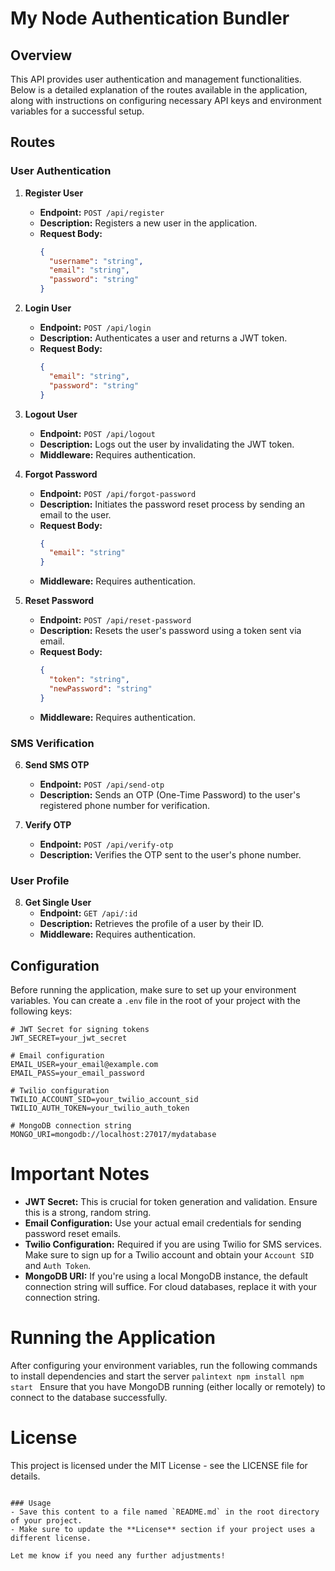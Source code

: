 # My Node Authentication Bundler

## Overview

This API provides user authentication and management functionalities. Below is a detailed explanation of the routes available in the application, along with instructions on configuring necessary API keys and environment variables for a successful setup.

## Routes

### User Authentication

1. **Register User**
   - **Endpoint:** `POST /api/register`
   - **Description:** Registers a new user in the application.
   - **Request Body:**
     ```json
     {
       "username": "string",
       "email": "string",
       "password": "string"
     }
     ```

2. **Login User**
   - **Endpoint:** `POST /api/login`
   - **Description:** Authenticates a user and returns a JWT token.
   - **Request Body:**
     ```json
     {
       "email": "string",
       "password": "string"
     }
     ```

3. **Logout User**
   - **Endpoint:** `POST /api/logout`
   - **Description:** Logs out the user by invalidating the JWT token.
   - **Middleware:** Requires authentication.

4. **Forgot Password**
   - **Endpoint:** `POST /api/forgot-password`
   - **Description:** Initiates the password reset process by sending an email to the user.
   - **Request Body:**
     ```json
     {
       "email": "string"
     }
     ```
   - **Middleware:** Requires authentication.

5. **Reset Password**
   - **Endpoint:** `POST /api/reset-password`
   - **Description:** Resets the user's password using a token sent via email.
   - **Request Body:**
     ```json
     {
       "token": "string",
       "newPassword": "string"
     }
     ```
   - **Middleware:** Requires authentication.

### SMS Verification

6. **Send SMS OTP**
   - **Endpoint:** `POST /api/send-otp`
   - **Description:** Sends an OTP (One-Time Password) to the user's registered phone number for verification.

7. **Verify OTP**
   - **Endpoint:** `POST /api/verify-otp`
   - **Description:** Verifies the OTP sent to the user's phone number.

### User Profile

8. **Get Single User**
   - **Endpoint:** `GET /api/:id`
   - **Description:** Retrieves the profile of a user by their ID.
   - **Middleware:** Requires authentication.

## Configuration

Before running the application, make sure to set up your environment variables. You can create a `.env` file in the root of your project with the following keys:

```plaintext
# JWT Secret for signing tokens
JWT_SECRET=your_jwt_secret

# Email configuration
EMAIL_USER=your_email@example.com
EMAIL_PASS=your_email_password

# Twilio configuration
TWILIO_ACCOUNT_SID=your_twilio_account_sid
TWILIO_AUTH_TOKEN=your_twilio_auth_token

# MongoDB connection string
MONGO_URI=mongodb://localhost:27017/mydatabase
```

# Important Notes
   - **JWT Secret:** This is crucial for token generation and validation. Ensure this is a strong, random string.
   - **Email Configuration:** Use your actual email credentials for sending password reset emails.
   - **Twilio Configuration:** Required if you are using Twilio for SMS services. Make sure to sign up for a Twilio account and obtain your `Account SID` and `Auth Token`.
   - **MongoDB URI:** If you're using a local MongoDB instance, the default connection string will suffice. For cloud databases, replace it with your connection string.

# Running the Application
After configuring your environment variables, run the following commands to install dependencies and start the server
    ```palintext
    npm install
    npm start
    ```
Ensure that you have MongoDB running (either locally or remotely) to connect to the database successfully.

# License
This project is licensed under the MIT License - see the LICENSE file for details.

```plaintext

### Usage
- Save this content to a file named `README.md` in the root directory of your project.
- Make sure to update the **License** section if your project uses a different license. 

Let me know if you need any further adjustments!
```